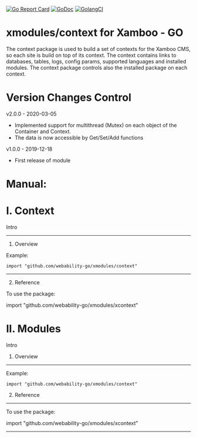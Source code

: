 [ ![Go Report Card](https://goreportcard.com/badge/github.com/webability-go/xmodules/context)](https://goreportcard.com/report/github.com/webability-go/xmodules/context)
[ ![GoDoc](https://godoc.org/github.com/webability-go/xmodules/context?status.png)](https://godoc.org/github.com/webability-go/xmodules/context)
[ ![GolangCI](https://golangci.com/badges/github.com/webability-go/xmodules/context.svg)](https://golangci.com)

xmodules/context for Xamboo - GO
================================

The context package is used to build a set of contexts for the Xamboo CMS, so each site is build on top of its context.
The context contains links to databases, tables, logs, config params, supported languages and installed modules.
The context package controls also the installed package on each context.


Version Changes Control
=======================

v2.0.0 - 2020-03-05
- Implemented support for multithread (Mutex) on each object of the Container and Context.
- The data is now accessible by Get/Set/Add functions

v1.0.0 - 2019-12-18
- First release of module



Manual:
=======================

I. Context
=======================

Intro

-----------------------
1. Overview

Example:

```
import "github.com/webability-go/xmodules/context"

```


-----------------------
2. Reference

To use the package:

import "github.com/webability-go/xmodules/xcontext"




II. Modules
=======================

Intro

1. Overview
------------------------

Example:

```
import "github.com/webability-go/xmodules/context"

```

2. Reference
------------------------

To use the package:

import "github.com/webability-go/xmodules/xcontext"


---
